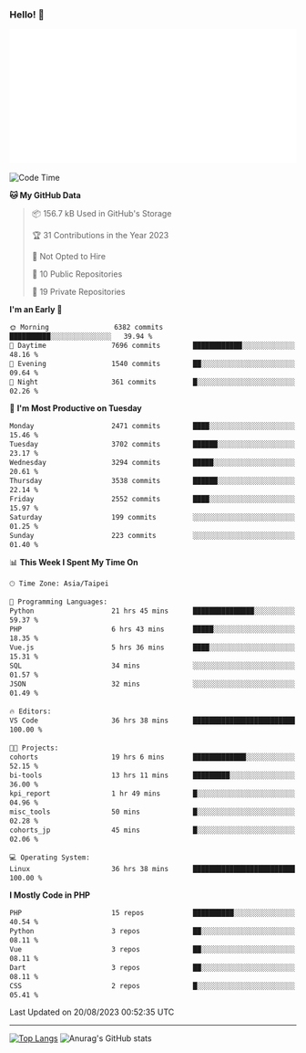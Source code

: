 ### Hello! 👋

![Metrics](/metrics.classic.svg)

<!--START_SECTION:waka-->
![Code Time](http://img.shields.io/badge/Code%20Time-556%20hrs%201%20min-blue)

**🐱 My GitHub Data** 

> 📦 156.7 kB Used in GitHub's Storage 
 > 
> 🏆 31 Contributions in the Year 2023
 > 
> 🚫 Not Opted to Hire
 > 
> 📜 10 Public Repositories 
 > 
> 🔑 19 Private Repositories 
 > 
**I'm an Early 🐤** 

```text
🌞 Morning                6382 commits        ██████████░░░░░░░░░░░░░░░   39.94 % 
🌆 Daytime                7696 commits        ████████████░░░░░░░░░░░░░   48.16 % 
🌃 Evening                1540 commits        ██░░░░░░░░░░░░░░░░░░░░░░░   09.64 % 
🌙 Night                  361 commits         █░░░░░░░░░░░░░░░░░░░░░░░░   02.26 % 
```
📅 **I'm Most Productive on Tuesday** 

```text
Monday                   2471 commits        ████░░░░░░░░░░░░░░░░░░░░░   15.46 % 
Tuesday                  3702 commits        ██████░░░░░░░░░░░░░░░░░░░   23.17 % 
Wednesday                3294 commits        █████░░░░░░░░░░░░░░░░░░░░   20.61 % 
Thursday                 3538 commits        ██████░░░░░░░░░░░░░░░░░░░   22.14 % 
Friday                   2552 commits        ████░░░░░░░░░░░░░░░░░░░░░   15.97 % 
Saturday                 199 commits         ░░░░░░░░░░░░░░░░░░░░░░░░░   01.25 % 
Sunday                   223 commits         ░░░░░░░░░░░░░░░░░░░░░░░░░   01.40 % 
```


📊 **This Week I Spent My Time On** 

```text
🕑︎ Time Zone: Asia/Taipei

💬 Programming Languages: 
Python                   21 hrs 45 mins      ███████████████░░░░░░░░░░   59.37 % 
PHP                      6 hrs 43 mins       █████░░░░░░░░░░░░░░░░░░░░   18.35 % 
Vue.js                   5 hrs 36 mins       ████░░░░░░░░░░░░░░░░░░░░░   15.31 % 
SQL                      34 mins             ░░░░░░░░░░░░░░░░░░░░░░░░░   01.57 % 
JSON                     32 mins             ░░░░░░░░░░░░░░░░░░░░░░░░░   01.49 % 

🔥 Editors: 
VS Code                  36 hrs 38 mins      █████████████████████████   100.00 % 

🐱‍💻 Projects: 
cohorts                  19 hrs 6 mins       █████████████░░░░░░░░░░░░   52.15 % 
bi-tools                 13 hrs 11 mins      █████████░░░░░░░░░░░░░░░░   36.00 % 
kpi_report               1 hr 49 mins        █░░░░░░░░░░░░░░░░░░░░░░░░   04.96 % 
misc_tools               50 mins             █░░░░░░░░░░░░░░░░░░░░░░░░   02.28 % 
cohorts_jp               45 mins             █░░░░░░░░░░░░░░░░░░░░░░░░   02.06 % 

💻 Operating System: 
Linux                    36 hrs 38 mins      █████████████████████████   100.00 % 
```

**I Mostly Code in PHP** 

```text
PHP                      15 repos            ██████████░░░░░░░░░░░░░░░   40.54 % 
Python                   3 repos             ██░░░░░░░░░░░░░░░░░░░░░░░   08.11 % 
Vue                      3 repos             ██░░░░░░░░░░░░░░░░░░░░░░░   08.11 % 
Dart                     3 repos             ██░░░░░░░░░░░░░░░░░░░░░░░   08.11 % 
CSS                      2 repos             █░░░░░░░░░░░░░░░░░░░░░░░░   05.41 % 
```




 Last Updated on 20/08/2023 00:52:35 UTC
<!--END_SECTION:waka-->

<hr>

<span style="display:inline-block">[![Top Langs](https://github-readme-stats.vercel.app/api/top-langs/?username=maureendadap&layout=compact&theme=transparent)](https://github.com/anuraghazra/github-readme-stats)</span>
<span style="display:inline-block">![Anurag's GitHub stats](https://github-readme-stats.vercel.app/api?username=maureendadap&show_icons=true&theme=transparent&count_private=true)</span>

<!--
**MaureenDadap/maureendadap** is a ✨ _special_ ✨ repository because its `README.md` (this file) appears on your GitHub profile.

Here are some ideas to get you started:

- 🔭 I’m currently working on ...
- 🌱 I’m currently learning ...
- 👯 I’m looking to collaborate on ...
- 🤔 I’m looking for help with ...
- 💬 Ask me about ...
- 📫 How to reach me: ...
- 😄 Pronouns: ...
- ⚡ Fun fact: ...
-->
